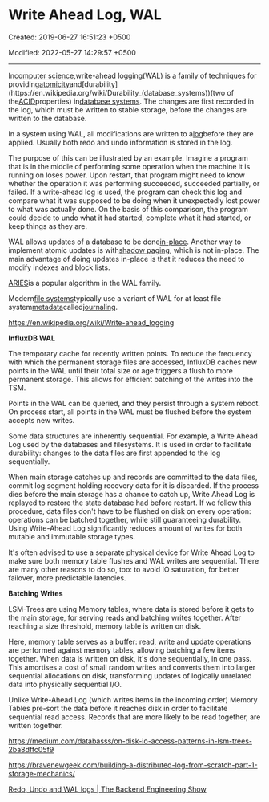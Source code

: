 # Write Ahead Log, WAL

Created: 2019-06-27 16:51:23 +0500

Modified: 2022-05-27 14:29:57 +0500

---

In[computer science](https://en.wikipedia.org/wiki/Computer_science),write-ahead logging(WAL) is a family of techniques for providing[atomicity](https://en.wikipedia.org/wiki/Atomic_(computer_science))and[durability](https://en.wikipedia.org/wiki/Durability_(database_systems))(two of the[ACID](https://en.wikipedia.org/wiki/ACID)properties) in[database systems](https://en.wikipedia.org/wiki/Database_system). The changes are first recorded in the log, which must be written to stable storage, before the changes are written to the database.



In a system using WAL, all modifications are written to a[log](https://en.wikipedia.org/wiki/Database_log)before they are applied. Usually both redo and undo information is stored in the log.



The purpose of this can be illustrated by an example. Imagine a program that is in the middle of performing some operation when the machine it is running on loses power. Upon restart, that program might need to know whether the operation it was performing succeeded, succeeded partially, or failed. If a write-ahead log is used, the program can check this log and compare what it was supposed to be doing when it unexpectedly lost power to what was actually done. On the basis of this comparison, the program could decide to undo what it had started, complete what it had started, or keep things as they are.



WAL allows updates of a database to be done[in-place](https://en.wikipedia.org/wiki/In-place_algorithm). Another way to implement atomic updates is with[shadow paging](https://en.wikipedia.org/wiki/Shadow_paging), which is not in-place. The main advantage of doing updates in-place is that it reduces the need to modify indexes and block lists.



[ARIES](https://en.wikipedia.org/wiki/Algorithms_for_Recovery_and_Isolation_Exploiting_Semantics)is a popular algorithm in the WAL family.



Modern[file systems](https://en.wikipedia.org/wiki/File_system)typically use a variant of WAL for at least file system[metadata](https://en.wikipedia.org/wiki/Metadata)called[journaling](https://en.wikipedia.org/wiki/Journaling_file_system).



<https://en.wikipedia.org/wiki/Write-ahead_logging>



**InfluxDB WAL**

The temporary cache for recently written points. To reduce the frequency with which the permanent storage files are accessed, InfluxDB caches new points in the WAL until their total size or age triggers a flush to more permanent storage. This allows for efficient batching of the writes into the TSM.



Points in the WAL can be queried, and they persist through a system reboot. On process start, all points in the WAL must be flushed before the system accepts new writes.



Some data structures are inherently sequential. For example, a Write Ahead Log used by the databases and filesystems. It is used in order to facilitate durability: changes to the data files are first appended to the log sequentially.



When main storage catches up and records are committed to the data files, commit log segment holding recovery data for it is discarded. If the process dies before the main storage has a chance to catch up, Write Ahead Log is replayed to restore the state database had before restart. If we follow this procedure, data files don't have to be flushed on disk on every operation: operations can be batched together, while still guaranteeing durability. Using Write-Ahead Log significantly reduces amount of writes for both mutable and immutable storage types.



It's often advised to use a separate physical device for Write Ahead Log to make sure both memory table flushes and WAL writes are sequential. There are many other reasons to do so, too: to avoid IO saturation, for better failover, more predictable latencies.



**Batching Writes**

LSM-Trees are using Memory tables, where data is stored before it gets to the main storage, for serving reads and batching writes together. After reaching a size threshold, memory table is written on disk.



Here, memory table serves as a buffer: read, write and update operations are performed against memory tables, allowing batching a few items together. When data is written on disk, it's done sequentially, in one pass. This amortises a cost of small random writes and converts them into larger sequential allocations on disk, transforming updates of logically unrelated data into physically sequential I/O.



Unlike Write-Ahead Log (which writes items in the incoming order) Memory Tables pre-sort the data before it reaches disk in order to facilitate sequential read access. Records that are more likely to be read together, are written together.



<https://medium.com/databasss/on-disk-io-access-patterns-in-lsm-trees-2ba8dffc05f9>



<https://bravenewgeek.com/building-a-distributed-log-from-scratch-part-1-storage-mechanics/>

[Redo, Undo and WAL logs | The Backend Engineering Show](https://youtu.be/uHvR7nOu5m4)
